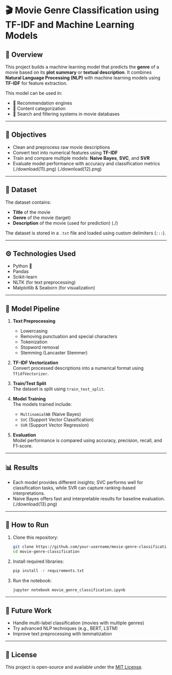 
# 🎬 Movie Genre Classification using TF-IDF and Machine Learning Models

## 📌 Overview

This project builds a machine learning model that predicts the **genre** of a movie based on its **plot summary** or **textual description**. It combines **Natural Language Processing (NLP)** with machine learning models using **TF-IDF** for feature extraction.

This model can be used in:
- 🎯 Recommendation engines
- 🎥 Content categorization
- 🔎 Search and filtering systems in movie databases

---

## 🧠 Objectives

- Clean and preprocess raw movie descriptions
- Convert text into numerical features using **TF-IDF**
- Train and compare multiple models: **Naive Bayes**, **SVC**, and **SVR**
- Evaluate model performance with accuracy and classification metrics
   (./download(11).png)
   (./download(12).png)
---

## 📂 Dataset

The dataset contains:
- **Title** of the movie
- **Genre** of the movie (target)
- **Description** of the movie (used for prediction)
(./)

The dataset is stored in a `.txt` file and loaded using custom delimiters (`:::`).

---

## ⚙️ Technologies Used

- Python 🐍
- Pandas
- Scikit-learn
- NLTK (for text preprocessing)
- Matplotlib & Seaborn (for visualization)

---

## 🚀 Model Pipeline

1. **Text Preprocessing**  
   - Lowercasing  
   - Removing punctuation and special characters  
   - Tokenization  
   - Stopword removal  
   - Stemming (Lancaster Stemmer)

2. **TF-IDF Vectorization**  
   Convert processed descriptions into a numerical format using `TfidfVectorizer`.

3. **Train/Test Split**  
   The dataset is split using `train_test_split`.

4. **Model Training**  
   The models trained include:
   - `MultinomialNB` (Naive Bayes)
   - `SVC` (Support Vector Classification)
   - `SVR` (Support Vector Regression)

5. **Evaluation**  
   Model performance is compared using accuracy, precision, recall, and F1-score.

---

## 📊 Results

- Each model provides different insights; SVC performs well for classification tasks, while SVR can capture ranking-based interpretations.
- Naive Bayes offers fast and interpretable results for baseline evaluation.
(./download(13).png)

---

## 📎 How to Run

1. Clone this repository:
   ```bash
   git clone https://github.com/your-username/movie-genre-classification.git
   cd movie-genre-classification
   ```

2. Install required libraries:
   ```bash
   pip install -r requirements.txt
   ```

3. Run the notebook:
   ```bash
   jupyter notebook movie_genre_classification.ipynb
   ```

---

## 📌 Future Work

- Handle multi-label classification (movies with multiple genres)
- Try advanced NLP techniques (e.g., BERT, LSTM)
- Improve text preprocessing with lemmatization

---

## 📝 License

This project is open-source and available under the [MIT License](LICENSE).
